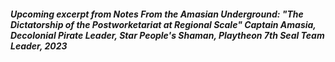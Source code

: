 




##### Upcoming excerpt from Notes From the Amasian Underground: "The Dictatorship of the Postworketariat at Regional Scale" Captain Amasia, Decolonial Pirate Leader, Star People's Shaman, Playtheon 7th Seal Team Leader, 2023








